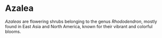 # Azalea

_Azaleas_ are flowering shrubs belonging to the genus
_Rhododendron_, mostly found in East Asia and North America,
known for their vibrant and colorful blooms.
